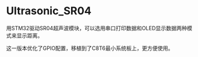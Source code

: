 # Ultrasonic_SR04
用STM32驱动SR04超声波模块，可以选用串口打印数据和OLED显示数据两种模式来显示距离。

这一版本优化了GPIO配置，移植到了C8T6最小系统板上，更方便使用。